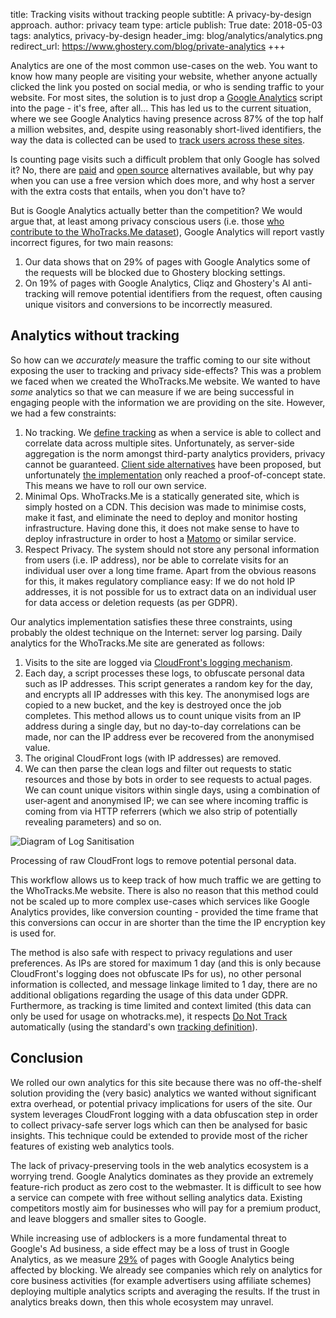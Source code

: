 title: Tracking visits without tracking people
subtitle: A privacy-by-design approach.
author: privacy team
type: article
publish: True
date: 2018-05-03
tags: analytics, privacy-by-design
header_img: blog/analytics/analytics.png
redirect_url: https://www.ghostery.com/blog/private-analytics
+++

Analytics are one of the most common use-cases on the web. You want to know how many people are
visiting your website, whether anyone actually clicked the link you posted on social media, or who
is sending traffic to your website. For most sites, the solution is to just drop a
[Google Analytics](../trackers/google_analytics.html) script into the page - it's free, after all...
This has led us to the current situation, where we see Google Analytics having presence across 87%
of the top half a million websites, and, despite using reasonably short-lived identifiers, the way the data is collected can be used to
[track users across these sites](https://www.slideshare.net/jmpujol/data-collection-without-privacy-sideeffects-at-big2016-www-2016#13).

Is counting page visits such a difficult problem that only Google has solved it? No, there are
[paid](https://get.gaug.es/) and [open source](https://matomo.org/) alternatives available, but
why pay when you can use a free version which does more, and why host a server with the extra
costs that entails, when you don't have to?

But is Google Analytics actually better than the competition? We would argue that, at least among
privacy conscious users (i.e. those
[who contribute to the WhoTracks.Me dataset](../blog/where_is_the_data_from.html)), Google
Analytics will report vastly incorrect figures, for two main reasons:

1. Our data shows that on 29% of pages with Google Analytics some of the requests will be blocked
due to Ghostery blocking settings.
2. On 19% of pages with Google Analytics, Cliqz and Ghostery's AI anti-tracking will remove
potential identifiers from the request, often causing unique visitors and conversions to be
incorrectly measured.

## Analytics without tracking

So how can we _accurately_ measure the traffic coming to our site without exposing the user to
tracking and privacy side-effects? This was a problem we faced when we created the WhoTracks.Me
website. We wanted to have _some_ analytics so that we can measure if we are being successful in
engaging people with the information we are providing on the site. However, we had a few
constraints:

1. No tracking. We [define tracking](../blog/what_is_a_tracker.html) as when a service is able to
collect and correlate data across multiple sites. Unfortunately, as server-side aggregation is the
norm amongst third-party analytics providers, privacy cannot be guaranteed.
[Client side alternatives](http://josepmpujol.net/public/papers/big_green_tracker.pdf) have been
proposed, but unfortunately [the implementation](https://github.com/cliqz-oss/green-analytics) only
reached a proof-of-concept state. This means we have to roll our own service.
2. Minimal Ops. WhoTracks.Me is a statically generated site, which is simply hosted on a CDN. This
decision was made to minimise costs, make it fast, and eliminate the need to deploy and monitor
hosting infrastructure. Having done this, it does not make sense to have to deploy infrastructure
in order to host a [Matomo](https://matomo.org/) or similar service.
3. Respect Privacy. The system should not store any personal information from users (i.e. IP
address), nor be able to correlate visits for an individual user over a long time frame. Apart from
the obvious reasons for this, it makes regulatory compliance easy: If we do not hold IP addresses,
it is not possible for us to extract data on an individual user for data access or deletion
requests (as per GDPR).

Our analytics implementation satisfies these three constraints, using probably the oldest technique
on the Internet: server log parsing. Daily analytics for the WhoTracks.Me site are generated as
follows:

1. Visits to the site are logged via [CloudFront's logging mechanism](https://docs.aws.amazon.com/AmazonCloudFront/latest/DeveloperGuide/AccessLogs.html).
2. Each day, a script processes these logs, to obfuscate personal data such as IP addresses. This
script generates a random key for the day, and encrypts all IP addresses with this key. The
anonymised logs are copied to a new bucket, and the key is destroyed once the job completes. This
method allows us to count unique visits from an IP address during a single day, but no day-to-day
correlations can be made, nor can the IP address ever be recovered from the anonymised value.
3. The original CloudFront logs (with IP addresses) are removed.
4. We can then parse the clean logs and filter out requests to static resources and those by bots
in order to see requests to actual pages. We can count unique visitors within single days, using a
combination of user-agent and anonymised IP; we can see where incoming traffic is coming from via
HTTP referrers (which we also strip of potentially revealing parameters) and so on.

![Diagram of Log Sanitisation](../static/img/blog/analytics/sanitise_access_logs.svg)
<p class="img-caption">Processing of raw CloudFront logs to remove potential personal data.</p>

This workflow allows us to keep track of how much traffic we are getting to the WhoTracks.Me
website. There is also no reason that this method could not be scaled up to more complex use-cases
which services like Google Analytics provides, like conversion counting - provided the time frame
that this conversions can occur in are shorter than the time the IP encryption key is used for.

The method is also safe with respect to privacy regulations and user preferences. As IPs are stored
for maximum 1 day (and this is only because CloudFront's logging does not obfuscate IPs for us), no
other personal information is collected, and message linkage limited to 1 day, there are no
additional obligations regarding the usage of this data under GDPR. Furthermore, as tracking is time
limited and context limited (this data can only be used for usage on whotracks.me), it respects
[Do Not Track](https://en.wikipedia.org/wiki/Do_Not_Track) automatically (using the standard's own
[tracking definition](https://www.w3.org/TR/tracking-dnt/#terminology.activity)).

## Conclusion

We rolled our own analytics for this site because there was no off-the-shelf solution providing the
(very basic) analytics we wanted without significant extra overhead, or potential privacy
implications for users of the site. Our system leverages CloudFront logging with a data obfuscation
step in order to collect privacy-safe server logs which can then be analysed for basic insights.
This technique could be extended to provide most of the richer features of existing web analytics
tools.

The lack of privacy-preserving tools in the web analytics ecosystem is a worrying trend. Google
Analytics dominates as they provide an extremely feature-rich product as zero cost to the webmaster.
It is difficult to see how a service can compete with free without selling analytics data. Existing
competitors mostly aim for businesses who will pay for a premium product, and leave bloggers and
smaller sites to Google.

While increasing use of adblockers is a more fundamental threat to Google's Ad business, a side
effect may be a loss of trust in Google Analytics, as we measure
[29%](https://github.com/ghostery/whotracks.me/blob/master/whotracksme/data/assets/2018-03/global/trackers.csv#L2)
of pages with Google Analytics being affected by blocking. We already see companies which rely on
analytics for core business activities (for example advertisers using affiliate schemes) deploying
multiple analytics scripts and averaging the results. If the trust in analytics breaks down, then
this whole ecosystem may unravel.
